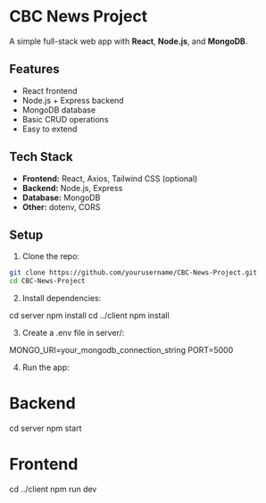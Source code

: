# CBC News Project

A simple full-stack web app with **React**, **Node.js**, and **MongoDB**.

## Features

- React frontend
- Node.js + Express backend
- MongoDB database
- Basic CRUD operations
- Easy to extend

## Tech Stack

- **Frontend:** React, Axios, Tailwind CSS (optional)
- **Backend:** Node.js, Express
- **Database:** MongoDB
- **Other:** dotenv, CORS

## Setup

1. Clone the repo:

```bash
git clone https://github.com/yourusername/CBC-News-Project.git
cd CBC-News-Project
```

2. Install dependencies:

cd server
npm install
cd ../client
npm install

3. Create a .env file in server/:

MONGO_URI=your_mongodb_connection_string
PORT=5000

4. Run the app:

# Backend

cd server
npm start

# Frontend

cd ../client
npm run dev
